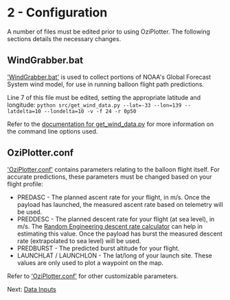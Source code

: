 # 2 - Configuration

A number of files must be edited prior to using OziPlotter. The following sections details the necessary changes.

## WindGrabber.bat
['WindGrabber.bat'](../WindGrabber.bat) is used to collect portions of NOAA's Global Forecast System wind model, for use in running balloon flight path predictions.

Line 7 of this file must be edited, setting the appropriate latitude and longitude:
`python src/get_wind_data.py --lat=-33 --lon=139 --latdelta=10 --londelta=10 -v -f 24 -r 0p50`

Refer to the [documentation for get_wind_data.py](https://github.com/projecthorus/oziplotter/blob/master/src/get_wind_data.py#L21) for more information on the command line options used.

## OziPlotter.conf
['OziPlotter.conf'](../OziPlotter.conf) contains parameters relating to the balloon flight itself. For accurate predictions, these parameters must be changed based on your flight profile:

* PREDASC - The planned ascent rate for your flight, in m/s. Once the payload has launched, the measured ascent rate based on telemetry will be used.
* PREDDESC - The planned descent rate for your flight (at sea level), in m/s. The [Random Engineering descent rate calculator](http://www.randomengineering.co.uk/Random_Aerospace/Parachutes.html) can help in estimating this value. Once the payload has burst the measured descent rate (extrapolated to sea level) will be used.
* PREDBURST - The predicted burst altitude for your flight.
* LAUNCHLAT / LAUNCHLON - The lat/long of your launch site. These values are only used to plot a waypoint on the map.

Refer to ['OziPlotter.conf'](../OziPlotter.conf) for other customizable parameters.


Next: [Data Inputs](./03_Inputs.md)

